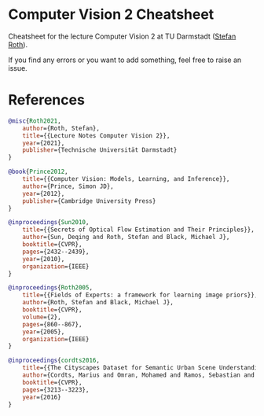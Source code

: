 # Computer Vision 2 Cheatsheet

Cheatsheet for the lecture Computer Vision 2 at TU Darmstadt ([Stefan Roth](https://scholar.google.com/citations?user=0yDoR0AAAAAJ&hl=en)).

If you find any errors or you want to add something, feel free to raise an issue.

# References

```bibtex
@misc{Roth2021,
    author={Roth, Stefan},
    title={{Lecture Notes Computer Vision 2}},
    year={2021},
    publisher={Technische Universität Darmstadt}
}
```

```bibtex
@book{Prince2012,
    title={{Computer Vision: Models, Learning, and Inference}},
    author={Prince, Simon JD},
    year={2012},
    publisher={Cambridge University Press}
}
```

```bibtex
@inproceedings{Sun2010,
    title={{Secrets of Optical Flow Estimation and Their Principles}},
    author={Sun, Deqing and Roth, Stefan and Black, Michael J},
    booktitle={CVPR},
    pages={2432--2439},
    year={2010},
    organization={IEEE}
}
```

```bibtex
@inproceedings{Roth2005,
    title={{Fields of Experts: a framework for learning image priors}},
    author={Roth, Stefan and Black, Michael J},
    booktitle={CVPR},
    volume={2},
    pages={860--867},
    year={2005},
    organization={IEEE}
}
```

```bibtex
@inproceedings{cordts2016,
    title={{The Cityscapes Dataset for Semantic Urban Scene Understanding}},
    author={Cordts, Marius and Omran, Mohamed and Ramos, Sebastian and Rehfeld, Timo and Enzweiler, Markus and Benenson, Rodrigo and Franke, Uwe and Roth, Stefan and Schiele, Bernt},
    booktitle={CVPR},
    pages={3213--3223},
    year={2016}
}
```
